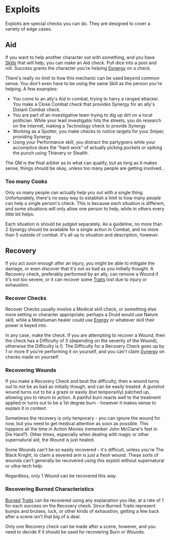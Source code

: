 # Exploits

Exploits are special checks you can do. They are designed to cover a variety of edge cases.

## Aid

If you want to help another character out with something, and you have [Skills](Skills.md) that will help, you can make an Aid check. Pull dice into a pool and roll. Success grants the character you're helping [Synergy](Synergy.md) on a check.

There's really no limit to how this mechanic can be used beyond common sense. You don't even have to be using the same Skill as the person you're helping. A few examples:

- You come to an ally's Aid in combat, trying to harry a ranged attacker. You make a Close Combat check that provides Synergy for an ally's Distant Combat check.
- You are part of an investigative team trying to dig up dirt on a local politician. While your lead investigator hits the streets, you do research on the internet, making a Technology check to provide Synergy
- Working as a Spotter, you make checks to notice targets for your Sniper, providing Synergy
- Using your Performance skill, you distract the partygoers while your accomplice does the "hard work" of actually picking pockets or spiking the punch using Thievery or Stealth.

The GM is the final arbiter as to what can qualify, but as long as it makes sense, things should be okay, unless too many people are getting involved...

### Too many Cooks

Only so many people can actually help you out with a single thing. Unfortunately, there's no easy way to establish a limit to how many people can help a single person's check. This is because each situation is different, and some situations will only allow one person to help, while in others every little bit helps.

Each situation is should be judged separately. As a guideline, no more than 2 Synergy should be available for a single action in Combat, and no more than 5 outside of combat. It's all up to situation and description, however.

## Recovery

If you act soon enough after an injury, you might be able to mitigate the damage, or even discover that it's not as bad as you initially thought. A Recovery check, preferably performed by an ally, can remove a Wound if it's not too severe, or it can recover some [Traits](Traits.md) lost due to injury or exhaustion.

### Recover Checks

Recover Checks usually involve a Medical skill check, or something else more setting or character appropriate; perhaps a Druid would use Nature skill, while a Metahuman healer could use [Energy](Energy.md) or whatever skill their power is keyed into.

In any case, make the check. If you are attempting to recover a Wound, then the check has a Difficulty of 3 (depending on the severity of the Wound), otherwise the Difficulty is 0. The Difficulty for a Recovery Check goes up by 1 or more if you're performing it on yourself, and you can't claim [Synergy](Synergy.md) on checks made on yourself.

### Recovering Wounds

If you make a Recovery Check and beat the difficulty, then a wound turns out to not be as bad as initially though, and can be easily treated. A gunshot wound turns out to be a graze or easily (but temporarily) patched up, allowing you to return to action. A painful burn reacts well to the treatment applied or turns out to be a 1st degree burn - however it makes sense to explain it in context.

Sometimes the recovery is only temporary - you can ignore the wound for now, but you need to get medical attention as soon as possible. This happens all the time in Action Movies (remember John McClane's feet in Die Hard?). Other times, especially when dealing with magic or other supernatural aid, the Wound is just healed.

Some Wounds can't be so easily recovered - it's difficult, unless you're The Black Knight, to claim a severed arm is just a flesh wound. These sorts of wounds can't generally be recovered using this exploit without supernatural or ultra-tech help.

Regardless, only 1 Wound can be recovered this way.

### Recovering Burned Characteristics

[Burned](Burn.md) [Traits](Traits.md) can be recovered using any explanation you like, at a rate of 1 for each success on the Recovery check. Since Burned Traits represent bumps and bruises, luck, or other kinds of exhaustion, getting a few back after a scene isn't that big of a deal.

Only one Recovery check can be made after a scene, however, and you need to decide if it should be used for recovering Burn or Wounds.